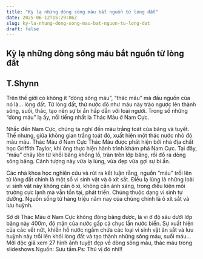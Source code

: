```yaml
---
title: "Kỳ lạ những dòng sông máu bắt nguồn từ lòng đất"
date: 2025-06-12T15:29:06Z
slug: ky-la-nhung-dong-song-mau-bat-nguon-tu-long-dat
draft: false
---
```


## Kỳ lạ những dòng sông máu bắt nguồn từ lòng đất

## T.Shynn

Trên thế giới có không ít “dòng sông máu”, “thác máu” mà đầu nguồn của nó là… lòng đất. Từ lòng đất, thứ nước đỏ như máu này trào ngược lên thành sông, suối, thác, tạo nên sự bí ẩn hấp dẫn với loài người.
Trong số những “dòng máu” lạ ấy, nổi tiếng nhất là Thác Máu ở Nam Cực. 
 
Nhắc đến Nam Cực, chúng ta nghĩ đến màu trắng toát của băng và tuyết. Thế nhưng, giữa không gian trắng toát đó, xuất hiện một thác nước nhỏ đỏ màu máu.
 Thác Máu ở Nam Cực Thác Máu được phát hiện bởi nhà địa chất học Griffith Taylor, khi ông thực hiện hành trình khám phá Nam Cực. Tại đây, “máu” chảy lên từ khối băng khổng lồ, tràn trên lớp băng, rồi đổ ra dòng sông băng. Cảnh tượng này vừa lạ lùng, vừa đẹp vừa gợi sự bí ẩn.
 
 
Các nhà khoa học nghiên cứu và rút ra kết luận rằng, nguồn “máu” trồi lên từ lòng đất chính là một số vi sinh vật và ô xít sắt. Điều lạ lùng là những loài vi sinh vật này không cần ô xi, không cần ánh sáng, trong điều kiện môi trường cực lạnh mà vẫn tồn tại, phát triển. Chúng thuộc dạng vi sinh tự dưỡng. Nguồn sống từ hàng triệu năm nay của chúng chính là ô xít sắt và lưu huỳnh.
 
 Sở dĩ Thác Máu ở Nam Cực không đóng băng được, là vì ở độ sâu dưới lớp băng này 400m, độ mặn của nước gấp cả chục lần nước biển. Sự xuất hiện của các vết nứt, khiến hồ nước ngầm chứa các loại vi sinh vật ăn sắt và lưu huỳnh này trồi lên khỏi lòng đất và tạo thành những sông máu, suối máu…Mời độc giả xem 27 hình ảnh tuyệt đẹp về dòng sông máu, thác máu trong slideshows.Nguồn: Sưu tầm.Ps: Thú vị đó nhỉ!!